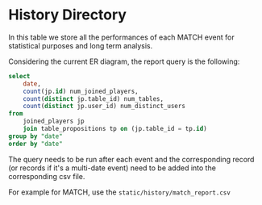 # History Directory
In this table we store all the performances of each MATCH event for statistical purposes and long term analysis.

Considering the current ER diagram, the report query is the following: 
```sql
select 
	date, 
	count(jp.id) num_joined_players, 
	count(distinct jp.table_id) num_tables, 
	count(distinct jp.user_id) num_distinct_users
from 
	joined_players jp
	join table_propositions tp on (jp.table_id = tp.id)
group by "date" 
order by "date"

```

The query needs to be run after each event and the corresponding record (or records if it's a multi-date event) need to be added into the corresponding csv file.

For example for MATCH, use the `static/history/match_report.csv`